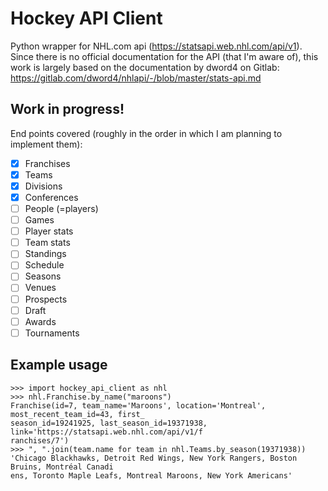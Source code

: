 # Hockey API Client

Python wrapper for NHL.com api (https://statsapi.web.nhl.com/api/v1). Since there is no official documentation for the API (that I'm aware of), this work is largely based on the documentation by dword4 on Gitlab: https://gitlab.com/dword4/nhlapi/-/blob/master/stats-api.md

## Work in progress!

End points covered (roughly in the order in which I am planning to implement them):
- [x] Franchises
- [x] Teams
- [x] Divisions
- [x] Conferences
- [ ] People (=players)
- [ ] Games
- [ ] Player stats
- [ ] Team stats
- [ ] Standings
- [ ] Schedule
- [ ] Seasons
- [ ] Venues
- [ ] Prospects
- [ ] Draft
- [ ] Awards
- [ ] Tournaments

## Example usage

```pycon
>>> import hockey_api_client as nhl
>>> nhl.Franchise.by_name("maroons")
Franchise(id=7, team_name='Maroons', location='Montreal', most_recent_team_id=43, first_
season_id=19241925, last_season_id=19371938, link='https://statsapi.web.nhl.com/api/v1/f
ranchises/7')
>>> ", ".join(team.name for team in nhl.Teams.by_season(19371938))
'Chicago Blackhawks, Detroit Red Wings, New York Rangers, Boston Bruins, Montréal Canadi
ens, Toronto Maple Leafs, Montreal Maroons, New York Americans'
```
